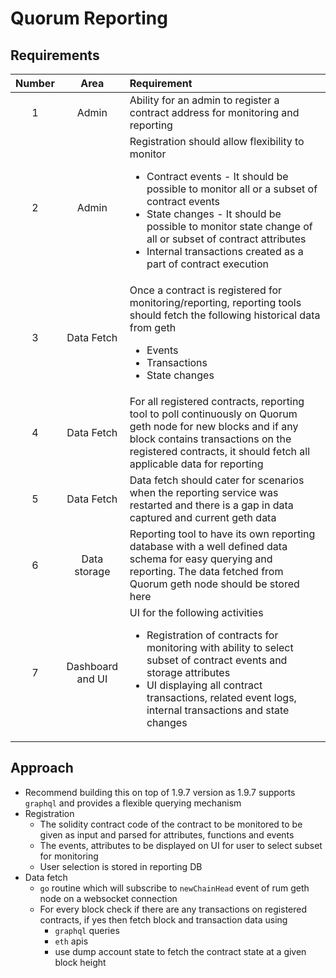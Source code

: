 # Quorum Reporting

## Requirements
Number | Area | Requirement 
:---: | :---: | :--- 
1 | Admin | Ability for an admin to register a contract address for monitoring and reporting
2 | Admin | Registration should allow flexibility to monitor <ul><li>Contract events - It should be possible to monitor all or a subset of contract events</li><li>State changes - It should be possible to monitor state change of all or subset of contract attributes </li><li>Internal transactions created as a part of contract execution</li></ul>
3 | Data Fetch | Once a contract is registered for monitoring/reporting, reporting tools should fetch the following historical data from geth <ul><li>Events</li><li>Transactions </li><li>State changes</li></ul>
4 | Data Fetch | For all registered contracts, reporting tool to poll continuously on Quorum geth node for new blocks and if any block contains transactions on the registered contracts, it should fetch all applicable data for reporting
5 | Data Fetch | Data fetch should cater for scenarios when the reporting service was restarted and there is a gap in data captured and current geth data
6 | Data storage | Reporting tool to have its own reporting database with a well defined data schema for easy querying and reporting. The data fetched from Quorum geth node should be stored here
7 | Dashboard and UI | UI for the following activities <ul><li>Registration of contracts for monitoring with ability to select subset of contract events and storage attributes</li><li>UI displaying all contract transactions, related event logs, internal transactions and state changes</ul>

## Approach
* Recommend building this on top of 1.9.7 version as 1.9.7 supports `graphql` and provides a flexible querying mechanism
* Registration
    * The solidity contract code of the contract to be monitored to be given as input and parsed for attributes, functions and events
    * The events, attributes to be displayed on UI for user to select subset for monitoring
    * User selection is stored in reporting DB
* Data fetch
    * `go` routine which will subscribe to `newChainHead` event of 
    rum geth node on a websocket connection
    * For every block check if there are any transactions on registered contracts, if yes then fetch block and transaction data using
        * `graphql` queries
        * `eth` apis
        * use dump account state to fetch the contract state at a given block height
    

